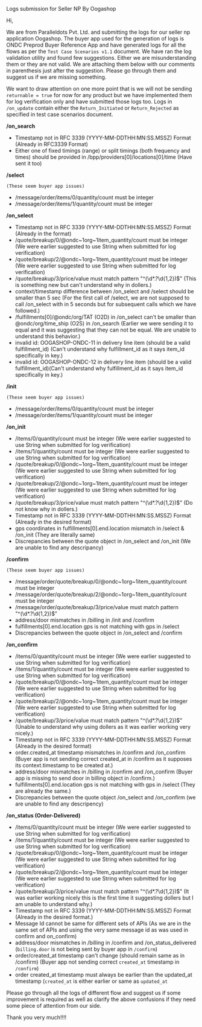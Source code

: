 Logs submission for Seller NP By Oogashop

Hi,

We are from Paralleldots Pvt. Ltd. and submitting the logs for our seller np application Oogashop. The buyer app used for the generation of logs is ONDC Preprod Buyer Reference App and have generated logs for all the flows as per the `Test Case Scenarios v1.1` document. We have ran the log validation utility and found few suggestions. Either we are misunderstanding them or they are not valid. We are attaching them below with our comments in parenthesis just after the suggestion. Please go through them and suggest us if we are missing something.

We want to draw attention on one more point that is we will not be sending `returnable = true` for now for any product but we have implemented them for log verification only and have submitted those logs too. Logs in `/on_update` contain either the `Return_Initiated` or `Return_Rejected` as specified in test case scenarios document.

**/on_search**

- Timestamp not in RFC 3339 (YYYY-MM-DDTHH:MN:SS.MSSZ) Format (Already in RFC3339 Format)
- Either one of fixed timings (range) or split timings (both frequency and times) should be provided in /bpp/providers[0]/locations[0]/time (Have sent it too)

**/select**

    (These seem buyer app issues)

- /message/order/items/0/quantity/count must be integer
- /message/order/items/1/quantity/count must be integer

**/on_select**

- Timestamp not in RFC 3339 (YYYY-MM-DDTHH:MN:SS.MSSZ) Format (Already in the format)
- /quote/breakup/0/@ondc~1org~1item_quantity/count must be integer (We were earlier suggested to use String when submitted for log verification)
- /quote/breakup/2/@ondc~1org~1item_quantity/count must be integer (We were earlier suggested to use String when submitted for log verification)
- /quote/breakup/3/price/value must match pattern "^(\d*.?\d{1,2})$" (This is something new but can't understand why in dollers.)
- context/timestamp difference between /on_select and /select should be smaller than 5 sec (For the first call of /select, we are not supposed to call /on_select with in 5 seconds but for subsequent calls which we have followed.)
- /fulfillments[0]/@ondc/org/TAT (O2D) in /on_select can't be smaller than @ondc/org/time_ship (O2S) in /on_search (Earlier we were sending it to equal and it was suggesting that they can not be equal. We are unable to understand this behavior.)
- invalid  id: OOGASHOP-ONDC-11 in delivery line item (should be a valid fulfillment_id)
  (Can't understand why fulfillment_id as it says item_id specifically in key.)
- invalid  id: OOGASHOP-ONDC-12 in delivery line item (should be a valid fulfillment_id)(Can't understand why fulfillment_id as it says item_id specifically in key.)

**/init**

    (These seem buyer app issues)

- /message/order/items/0/quantity/count must be integer
- /message/order/items/1/quantity/count must be integer

**/on_init**

- /items/0/quantity/count must be integer (We were earlier suggested to use String when submitted for log verification)
- /items/1/quantity/count must be integer (We were earlier suggested to use String when submitted for log verification)
- /quote/breakup/0/@ondc~1org~1item_quantity/count must be integer (We were earlier suggested to use String when submitted for log verification)
- /quote/breakup/2/@ondc~1org~1item_quantity/count must be integer (We were earlier suggested to use String when submitted for log verification)
- /quote/breakup/3/price/value must match pattern "^(\d*.?\d{1,2})$"
  (Do not know why in dollers.)
- Timestamp not in RFC 3339 (YYYY-MM-DDTHH:MN:SS.MSSZ) Format (Already in the desired format)
- gps coordinates in fulfillments[0].end.location mismatch in /select & /on_init (They are literally same)
- Discrepancies between the quote object in /on_select and /on_init (We are unable to find any descripancy)

**/confirm**

    (These seem buyer app issues)

- /message/order/quote/breakup/0/@ondc~1org~1item_quantity/count must be integer
- /message/order/quote/breakup/2/@ondc~1org~1item_quantity/count must be integer
- /message/order/quote/breakup/3/price/value must match pattern "^(\d*.?\d{1,2})$"
- address/door mismatches in /billing in /init and /confirm
- fulfillments[0].end.location gps is not matching with gps in /select
- Discrepancies between the quote object in /on_select and /confirm

**/on_confirm**

- /items/0/quantity/count must be integer (We were earlier suggested to use String when submitted for log verification)
- /items/1/quantity/count must be integer (We were earlier suggested to use String when submitted for log verification)
- /quote/breakup/0/@ondc~1org~1item_quantity/count must be integer (We were earlier suggested to use String when submitted for log verification)
- /quote/breakup/2/@ondc~1org~1item_quantity/count must be integer (We were earlier suggested to use String when submitted for log verification)
- /quote/breakup/3/price/value must match pattern "^(\d*.?\d{1,2})$"
  (Unable to understand why using dollers as it was earlier working very nicely.)
- Timestamp not in RFC 3339 (YYYY-MM-DDTHH:MN:SS.MSSZ) Format (Already in the desired format)
- order.created_at timestamp mismatches in /confirm and /on_confirm (Buyer app is not sending correct created_at in /confirm as it supposes its context.timestamp to be created at.)
- address/door mismatches in /billing in /confirm and /on_confirm (Buyer app is missing to send door in billing object in /confirm.)
- fulfillments[0].end.location gps is not matching with gps in /select (They are already the same.)
- Discrepancies between the quote object /on_select and /on_confirm (we are unable to find any descripency)

**/on_status (Order-Delivered)**

- /items/0/quantity/count must be integer (We were earlier suggested to use String when submitted for log verification)
- /items/1/quantity/count must be integer (We were earlier suggested to use String when submitted for log verification)
- /quote/breakup/0/@ondc~1org~1item_quantity/count must be integer (We were earlier suggested to use String when submitted for log verification)
- /quote/breakup/2/@ondc~1org~1item_quantity/count must be integer (We were earlier suggested to use String when submitted for log verification)
- /quote/breakup/3/price/value must match pattern "^(\d*.?\d{1,2})$"
  (It was earlier working nicely this is the first time it suggesting dollers but I am unable to understand why.)
- Timestamp not in RFC 3339 (YYYY-MM-DDTHH:MN:SS.MSSZ) Format (Already in the desired format.)
- Message Id cannot be same for different sets of APIs (As we are in the same set of APIs and using the very same message id as was used in confirm and on_confirm)
- address/door mismatches in /billing in /confirm and /on_status_delivered (`billing.door` is not being sent by buyer app in `/confirm`)
- order/created_at timestamp can't change (should remain same as in /confirm) (Buyer app not sending correct `created_at` timestamp in `/confirm`)
- order created_at timestamp must always be earlier than the updated_at timestamp (`created_at` is either earlier or same as `updated_at`

Please go through all the logs of different flow and suggest us if some improvement is required as well as clarify the above confusions if they need some piece of attention from our side.

Thank you very much!!!!

